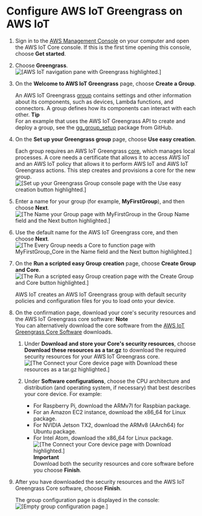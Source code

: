# Configure AWS IoT Greengrass on AWS IoT<a name="gg-config"></a>

1. Sign in to the [AWS Management Console](https://console.aws.amazon.com/) on your computer and open the AWS IoT Core console\. If this is the first time opening this console, choose **Get started**\.

1. Choose **Greengrass**\.  
![\[AWS IoT navigation pane with Greengrass highlighted.\]](http://docs.aws.amazon.com/greengrass/latest/developerguide/images/console-greengrass.png)

1. On the **Welcome to AWS IoT Greengrass** page, choose **Create a Group**\.

   An AWS IoT Greengrass [group](what-is-gg.md#gg-group) contains settings and other information about its components, such as devices, Lambda functions, and connectors\. A group defines how its components can interact with each other\.
**Tip**  
For an example that uses the AWS IoT Greengrass API to create and deploy a group, see the [ gg\_group\_setup](https://github.com/awslabs/aws-greengrass-group-setup) package from GitHub\.

1. On the **Set up your Greengrass group** page, choose **Use easy creation**\.

   Each group requires an AWS IoT Greengrass [core](gg-core.md), which manages local processes\. A core needs a certificate that allows it to access AWS IoT and an AWS IoT policy that allows it to perform AWS IoT and AWS IoT Greengrass actions\. This step creates and provisions a core for the new group\.  
![\[Set up your Greengrass Group console page with the Use easy creation button highlighted.\]](http://docs.aws.amazon.com/greengrass/latest/developerguide/images/gg-get-started-005.png)

1. Enter a name for your group \(for example, **MyFirstGroup**\), and then choose **Next**\.  
![\[The Name your Group page with MyFirstGroup in the Group Name field and the Next button highlighted.\]](http://docs.aws.amazon.com/greengrass/latest/developerguide/images/gg-get-started-006.png)

1. Use the default name for the AWS IoT Greengrass core, and then choose **Next**\.  
![\[The Every Group needs a Core to function page with MyFirstGroup_Core in the Name field and the Next button highlighted.\]](http://docs.aws.amazon.com/greengrass/latest/developerguide/images/gg-get-started-007.png)

1. On the **Run a scripted easy Group creation** page, choose **Create Group and Core**\.  
![\[The Run a scripted easy Group creation page with the Create Group and Core button highlighted.\]](http://docs.aws.amazon.com/greengrass/latest/developerguide/images/gg-get-started-008.png)

   AWS IoT creates an AWS IoT Greengrass group with default security policies and configuration files for you to load onto your device\.

1. <a name="gg-core-download"></a>On the confirmation page, download your core's security resources and the AWS IoT Greengrass core software:
**Note**  
You can alternatively download the core software from the [AWS IoT Greengrass Core Software](what-is-gg.md#gg-core-download-tab) downloads\.

   1. Under **Download and store your Core's security resources**, choose **Download these resources as a tar\.gz** to download the required security resources for your AWS IoT Greengrass core\.  
![\[The Connect your Core device page with Download these resources as a tar.gz highlighted.\]](http://docs.aws.amazon.com/greengrass/latest/developerguide/images/gg-get-started-009.png)

   1. Under **Software configurations**, choose the CPU architecture and distribution \(and operating system, if necessary\) that best describes your core device\. For example:
      + For Raspberry Pi, download the ARMv7l for Raspbian package\.
      + For an Amazon EC2 instance, download the x86\_64 for Linux package\.
      + For NVIDIA Jetson TX2, download the ARMv8 \(AArch64\) for Ubuntu package\.
      + For Intel Atom, download the x86\_64 for Linux package\.  
![\[The Connect your Core device page with Download highlighted.\]](http://docs.aws.amazon.com/greengrass/latest/developerguide/images/gg-get-started-009.1.png)
**Important**  
Download both the security resources and core software before you choose **Finish**\.

1. After you have downloaded the security resources and the AWS IoT Greengrass Core software, choose **Finish**\.

   The group configuration page is displayed in the console:  
![\[Empty group configuration page.\]](http://docs.aws.amazon.com/greengrass/latest/developerguide/images/gg-get-started-009.2.png)
